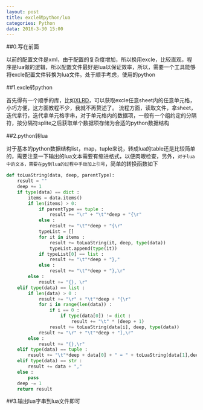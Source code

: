 ```yaml
---
layout: post
title: excle转python/lua
categories: Python
data: 2016-3-30 15:00
---
```


##0.写在前面

以前的配置文件是xml，由于配置的复杂度增加，所以换用excle，比较直观，程序是lua做的逻辑，所以配置文件最好是lua以保证效率，所以，需要一个工具能够将excle配置文件转换为lua文件。处于顺手考虑，使用的python

##1.excle转python

首先得有一个顺手的库，比如[XLRD](http://pypi.python.org/pypi/xlrd)，可以获取excle任意sheet内的任意单元格，小巧方便，这方面教程不少，我就不再赘述了。
流程方面，读取文件，拿sheet，迭代拿行，迭代拿单元格字串，对于单元格内的数据项，一般有一个组约定的分隔符，按分隔符splite之后获取单个数据项存储为合适的python数据结构

##2.python转lua

对于基本的python数据结构list，map，tuple来说，转成lua的table还是比较简单的，需要注意一下输出的lua文本需要有缩进格式，以便肉眼检查，另外，`对于lua中的文本，需要在py到lua的过程中手动加上引号`，简单的转换函数如下

```python
def toLuaString(data, deep, parentType):
	result = ""
	deep += 1
	if type(data) == dict :
		items = data.items()
		if len(items) > 0:
			if parentType == tuple :
				result += "\r" + "\t"*deep + "{\r"
			else :
				result += "\t"*deep + "{\r"
			typeList = []
			for it in items :
				result += toLuaString(it, deep, type(data))
				typeList.append(type(it))
			if typeList[0] == list :
				result += "\t"*deep + "},"
			else :
				result += "\t"*deep + "},\r"
		else :
			result += "{}, \r"
	elif type(data) == list :
		if len(data) > 0 :
			result += "\r" + "\t"*deep + "{\r"
			for i in range(len(data)) :
				if i == 0 :
					if type(data[0]) != dict :
						result += "\t" * (deep + 1)
				result += toLuaString(data[i], deep, type(data))
			result += "\r" + "\t"*deep + "],\r"
		else :
			result += "{},\r"
	elif type(data) == tuple :
		result += "\t"*deep + data[0] + " = " + toLuaString(data[1],deep, type(data)) + "\r"
	elif type(data) == str :
		result += data + ","
	else :
		pass
	deep -= 1
	return result
```
##3.输出lua字串到lua文件即可


